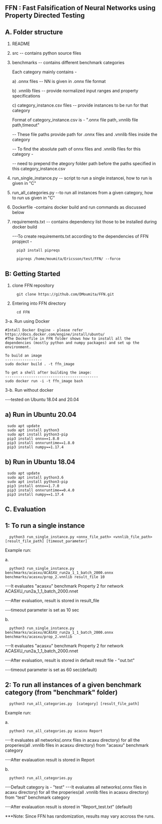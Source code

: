 FFN : Fast Falsification of Neural Networks using Property Directed Testing
----------------------------------------------------------------------------

A. Folder structure
   -------------------

   1. README
   2. src  -- contains python source files
   3. benchmarks -- contains different benchmark categories

      Each category mainly contains - 

      a) .onnx files -- NN is given in .onnx file format

      b) .vnnlib files  -- provide normalized input ranges and property specifications

      c) category_instance.csv files -- provide instances to be run for that category 

      Format of category_instance.csv is  - ".onnx file path,.vnnlib file path,timeout"

      -- These file paths provide path for .onnx files and .vnnlib files inside the category 

      -- To find the absolute path of onnx files and .vnnlib files for this category - 

         -- need to prepend the ategory folder path before the paths specified in this category_instance.csv
        

   4. run_single_instance.py -- script to run a single instancei, how to run is given in "C"
   5. run_all_categories.py --to run all instances from a given category, how to run us given in "C" 
   6. Dockerfile -contains docker build and run commands as discussed below
   7. requirements.txt -- contains dependency list those to be installed during docker build

      ---To create requirements.txt according to the dependencies of FFN propject -
         
            pip3 install pipreqs

            pipreqs /home/moumita/Ericsson/test/FFN/ --force
       
  
   
B: Getting Started
   -------------------------
1. clone FFN repository 

         git clone https://github.com/DMoumita/FFN.git

2. Entering into FFN directory
      
         cd FFN

3-a. Run using Docker 

    #Intall Docker Engine - please refer https://docs.docker.com/engine/install/ubuntu/
    #The Dockerfile in FFN folder shows how to install all the dependencies (mostly python and numpy packages) and set up the environment. 

    To build an image
    -----------------
    sudo docker build . -t ffn_image 

    To get a shell after building the image:
    -------------------------------------------
    sudo docker run -i -t ffn_image bash

3-b. Run without docker 


   ---tested on Ubuntu 18.04 and 20.04
   
   a) Run in Ubuntu 20.04
   --------------------------
     sudo apt update
     sudo apt install python3
     sudo apt install python3-pip
     pip3 install onnx==1.8.0
     pip3 install onnxruntime==1.8.0
     pip3 install numpy==1.17.4

   b) Run in Ubuntu 18.04
   --------------------------
     sudo apt update
     sudo apt install python3.6
     sudo apt install python3-pip
     pip3 install onnx==1.7.0
     pip3 install onnxruntime==0.4.0
     pip3 install numpy==1.17.4

   
C. Evaluation
   ---------------
1: To run a single instance
   ------------------------------
      python3 run_single_instance.py <onnx_file_path> <vnnlib_file_path> [result_file_path] [timeout_parameter]


Example run:

a.
   
      python3 run_single_instance.py benchmarks/acasxu/ACASXU_run2a_1_1_batch_2000.onnx benchmarks/acasxu/prop_2.vnnlib result_file 10
      
 ---It evaluates "acasxu" benchmark Property 2 for network ACASXU_run2a_1_1_batch_2000.nnet
 
 ---After evaluation, result is stored in result_file
 
 ---timeout parameter is set as 10 sec

b. 
   
      python3 run_single_instance.py benchmarks/acasxu/ACASXU_run2a_1_1_batch_2000.onnx benchmarks/acasxu/prop_2.vnnlib 

 ---It evaluates "acasxu" benchmark Property 2 for network ACASXU_run2a_1_1_batch_2000.nnet
 
 ---After evaluation, result is stored in default result file - "out.txt"
 
 ---timeout parameter is set as 60 sec(default)

2: To run all instances of a given benchmark category (from "benchmark" folder)
   ---------------------------------------------------------------------------
      python3 run_all_categories.py  [category] [result_file_path]

Example run:

a. 

      python3 run_all_categories.py acasxu Report 

 ---It evaluates all networks(.onnx files in acaxu directory) for all the properies(all .vnnlib files in acasxu directory) from "acasxu" benchmark category 
 
 ---After evalauation result is stored in Report

b.

      python3 run_all_categories.py 

 ---Default category is - "test"
 ---It evaluates all networks(.onnx files in acaxu directory) for all the properies(all .vnnlib files in acasxu directory) from "test" benchmark category 
 
 ---After evalauation result is stored in "Report_test.txt" (default)

***Note: Since FFN has randomization, results may vary accross the runs.
